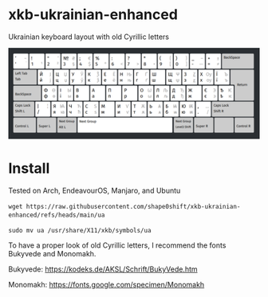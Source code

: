 # xkb-ukrainian-enhanced
Ukrainian keyboard layout with old Cyrillic letters

![Ukrainian enhanced](https://raw.githubusercontent.com/shape0shift/xkb-ukrainian-enhanced/refs/heads/main/Ukrainian_enhanced.png)

# Install

Tested on Arch, EndeavourOS, Manjaro, and Ubuntu

```wget https://raw.githubusercontent.com/shape0shift/xkb-ukrainian-enhanced/refs/heads/main/ua```

```sudo mv ua /usr/share/X11/xkb/symbols/ua```

To have a proper look of old Cyrillic letters, I recommend the fonts Bukyvede and Monomakh.

Bukyvede: https://kodeks.de/AKSL/Schrift/BukyVede.htm

Monomakh: https://fonts.google.com/specimen/Monomakh

